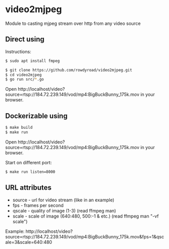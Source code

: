 # video2mjpeg
Module to casting mjpeg stream over http from any video source


## Direct using
Instructions:
```sh
$ sudo apt install fmpeg

$ git clone https://github.com/rowdyroad/video2mjpeg.git
$ cd video2mjpeg
$ go run src/*.go
```
Open http://localhost/video?source=rtsp://184.72.239.149/vod/mp4:BigBuckBunny_175k.mov in your browser.

## Dockerizable using
```sh
$ make build
$ make run
```

Open http://localhost/video?source=rtsp://184.72.239.149/vod/mp4:BigBuckBunny_175k.mov in your browser.

Start on different port:
```sh
$ make run listen=8000
```

## URL attributes
 - source - url for video stream (like in an example)
 - fps - frames per second
 - qscale - quality of image (1-3) (read ffmpeg man)
 - scale - scale of image (640:480, 500:-1 & etc.) (read ffmpeg man "-vf scale")

Example: http://localhost/video?source=rtsp://184.72.239.149/vod/mp4:BigBuckBunny_175k.mov&fps=1&qscale=3&scale=640:480
